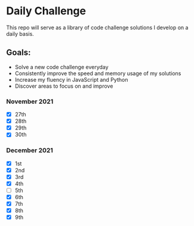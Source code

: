 # Daily Challenge

This repo will serve as a library of code challenge solutions I develop on a daily basis.

## Goals:

- Solve a new code challenge everyday
- Consistently improve the speed and memory usage of my solutions
- Increase my fluency in JavaScript and Python
- Discover areas to focus on and improve

### November 2021

- [x] 27th
- [x] 28th
- [x] 29th
- [x] 30th

### December 2021

- [x] 1st
- [x] 2nd
- [x] 3rd
- [x] 4th
- [ ] 5th
- [x] 6th
- [x] 7th
- [x] 8th
- [x] 9th
